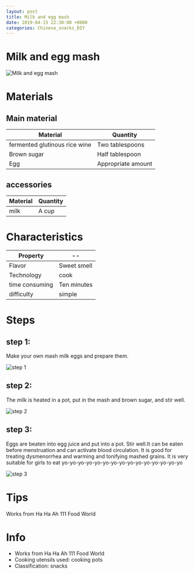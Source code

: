 ```yaml
---
layout: post
title: Milk and egg mash
date: 2019-04-15 22:30:00 +0800
categories: Chinese_snacks_DIY
---
```


# Milk and egg mash

![Milk and egg mash]({{site.baseurl}}/img/400818/400818.jpg)

# Materials


## Main material

Material|Quantity
--|--
fermented glutinous rice wine|Two tablespoons
Brown sugar|Half tablespoon
Egg|Appropriate amount

## accessories

Material|Quantity
--|--
milk|A cup

# Characteristics

Property|--
--|--
Flavor|Sweet smell
Technology|cook
time consuming|Ten minutes
difficulty|simple

# Steps

## step 1:

Make your own mash milk eggs and prepare them.

![step 1]({{site.baseurl}}/img/400818/1.jpg)

## step 2:

The milk is heated in a pot, put in the mash and brown sugar, and stir well.

![step 2]({{site.baseurl}}/img/400818/2.jpg)

## step 3:

Eggs are beaten into egg juice and put into a pot. Stir well.It can be eaten before menstruation and can activate blood circulation. It is good for treating dysmenorrhea and warming and tonifying mashed grains. It is very suitable for girls to eat yo-yo-yo-yo-yo-yo-yo-yo-yo-yo-yo-yo-yo-yo-yo

![step 3]({{site.baseurl}}/img/400818/3.jpg)

# Tips

Works from Ha Ha Ah 111 Food World

# Info

- Works from Ha Ha Ah 111 Food World
- Cooking utensils used: cooking pots
- Classification: snacks